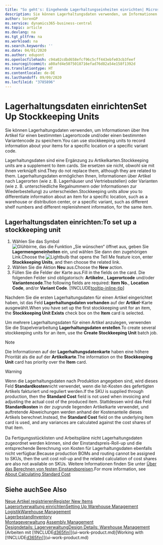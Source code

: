 ```yaml
---
title: "So geht's: Eingehende Lagerhaltungseinheiten einrichten| Microsoft Docs"
description: Sie können Lagerhaltungsdaten verwenden, um Informationen über Ihre Artikel für einen bestimmten Lagerortcode und/oder einen bestimmten Variantencode zu speichern.
author: SorenGP
ms.service: dynamics365-business-central
ms.topic: article
ms.devlang: na
ms.tgt_pltfrm: na
ms.workload: na
ms.search.keywords: ''
ms.date: 04/01/2020
ms.author: edupont
ms.openlocfilehash: c94a02cdbd658efcf96c5cff443ebfe03cb3feef
ms.sourcegitcommit: a80afd4e5075018716efad76d82a54e158f1392d
ms.translationtype: HT
ms.contentlocale: de-DE
ms.lasthandoff: 09/09/2020
ms.locfileid: "3785896"
---
```

# <a name="set-up-stockkeeping-units"></a><span data-ttu-id="f4e12-103">Lagerhaltungsdaten einrichten</span><span class="sxs-lookup"><span data-stu-id="f4e12-103">Set Up Stockkeeping Units</span></span>
<span data-ttu-id="f4e12-104">Sie können Lagerhaltungsdaten verwenden, um Informationen über Ihre Artikel für einen bestimmten Lagerortcode und/oder einen bestimmten Variantencode zu speichern.</span><span class="sxs-lookup"><span data-stu-id="f4e12-104">You can use stockkeeping units to record information about your items for a specific location or a specific variant code.</span></span>  

 <span data-ttu-id="f4e12-105">Lagerhaltungsdaten sind eine Ergänzung zu Artikelkarten.</span><span class="sxs-lookup"><span data-stu-id="f4e12-105">Stockkeeping units are a supplement to item cards.</span></span> <span data-ttu-id="f4e12-106">Sie ersetzen sie nicht, obwohl sie mit ihnen verknüpft sind.</span><span class="sxs-lookup"><span data-stu-id="f4e12-106">They do not replace them, although they are related to them.</span></span> <span data-ttu-id="f4e12-107">Lagerhaltungsdaten ermöglichen Ihnen, Informationen über Artikel nach Lagerorten (wie z. B. Lagerhäuser und Vertriebsstellen) oder Varianten (wie z. B. unterschiedliche Regalnummern oder Informationen zur Wiederbestellung) zu unterscheiden.</span><span class="sxs-lookup"><span data-stu-id="f4e12-107">Stockkeeping units allow you to differentiate information about an item for a specific location, such as a warehouse or distribution center, or a specific variant, such as different shelf numbers and different replenishment information, for the same item.</span></span>  

## <a name="to-set-up-a-stockkeeping-unit"></a><span data-ttu-id="f4e12-108">Lagerhaltungsdaten einrichten:</span><span class="sxs-lookup"><span data-stu-id="f4e12-108">To set up a stockkeeping unit</span></span>  

1.  <span data-ttu-id="f4e12-109">Wählen Sie das Symbol ![Glühbirne, das die Funktion „Sie wünschen“ öffnet](media/ui-search/search_small.png "Was möchten Sie tun?") aus, geben Sie **Lagermengeneinheiten** ein, und wählen Sie dann den zugehörigen Link.</span><span class="sxs-lookup"><span data-stu-id="f4e12-109">Choose the ![Lightbulb that opens the Tell Me feature](media/ui-search/search_small.png "Tell me what you want to do") icon, enter **Stockkeeping Units**, and then choose the related link.</span></span>  
2.  <span data-ttu-id="f4e12-110">Wählen Sie die Aktion **Neu** aus.</span><span class="sxs-lookup"><span data-stu-id="f4e12-110">Choose the **New** action.</span></span>  
3.  <span data-ttu-id="f4e12-111">Füllen Sie die Felder der Karte aus.</span><span class="sxs-lookup"><span data-stu-id="f4e12-111">Fill in the fields on the card.</span></span> <span data-ttu-id="f4e12-112">Die folgenden Felder sind obligatorisch: **Artikelnr.**, **Lagerortcode** und/oder **Variantencode**.</span><span class="sxs-lookup"><span data-stu-id="f4e12-112">The following fields are required: **Item No.**, **Location Code**, and/or **Variant Code**.</span></span> [!INCLUDE[tooltip-inline-tip](includes/tooltip-inline-tip_md.md)]  

<span data-ttu-id="f4e12-113">Nachdem Sie die ersten Lagerhaltungsdaten für einen Artikel eingerichtet haben, ist das Feld **Lagerhaltungsdaten vorhanden** auf der **Artikel**-Karte ausgewählt.</span><span class="sxs-lookup"><span data-stu-id="f4e12-113">When you have set up the first stockkeeping unit for an item, the **Stockkeeping Unit Exists** check box on the **Item** card is selected.</span></span>  

<span data-ttu-id="f4e12-114">Um mehrere Lagerhaltungsdaten für einen Artikel anzulegen, verwenden Sie die Stapelverarbeitung **Lagerhaltungsdaten erstellen**.</span><span class="sxs-lookup"><span data-stu-id="f4e12-114">To create several stockkeeping units for an item, use the **Create Stockkeeping Unit** batch job.</span></span>  

> [!NOTE]  
>  <span data-ttu-id="f4e12-115">Die Informationen auf der **Lagerhaltungsdatenkarte** haben eine höhere Priorität als die auf der **Artikelkarte**.</span><span class="sxs-lookup"><span data-stu-id="f4e12-115">The information on the **Stockkeeping Unit** card has priority over the **Item** card.</span></span>

> [!Warning]
> <span data-ttu-id="f4e12-116">Wenn die Lagerhaltungsdaten nach Produktion angegeben sind, wird dieses Feld **Standardkosten**nicht verwendet, wenn die Ist-Kosten des gefertigten Artikels fakturiert und reguliert werden.</span><span class="sxs-lookup"><span data-stu-id="f4e12-116">If the SKU is supplied through production, then the **Standard Cost** field is not used when invoicing and adjusting the actual cost of the produced item.</span></span> <span data-ttu-id="f4e12-117">Stattdessen wird das Feld **Standardkosten** in der zugrunde liegenden Artikelkarte verwendet, und auftretende Abweichungen werden anhand der Kostenanteile dieses Artikels berechnet.</span><span class="sxs-lookup"><span data-stu-id="f4e12-117">Instead, the **Standard Cost** field on the underlying item card is used, and any variances are calculated against the cost shares of that item.</span></span><br /><br />
> <span data-ttu-id="f4e12-118">Da Fertigungsstücklisten und Arbeitspläne nicht Lagerhaltungsdaten zugeordnet werden können, sind der Einstandspreis-Roll-up und die entsprechende Berechnung von Kosten für Lagerhaltungsdaten ebenfalls nicht verfügbar.</span><span class="sxs-lookup"><span data-stu-id="f4e12-118">Because production BOMs and routing cannot be assigned to SKUs, then the unit cost roll-up and the related calculation of cost shares are also not available on SKUs.</span></span> <span data-ttu-id="f4e12-119">Weitere Informationen finden Sie unter [Über das Berechnen von festen Einstandspreisen](finance-about-calculating-standard-cost.md).</span><span class="sxs-lookup"><span data-stu-id="f4e12-119">For more information, see [About Calculating Standard Cost](finance-about-calculating-standard-cost.md)</span></span>

## <a name="see-also"></a><span data-ttu-id="f4e12-120">Siehe auch</span><span class="sxs-lookup"><span data-stu-id="f4e12-120">See Also</span></span>  
[<span data-ttu-id="f4e12-121">Neue Artikel registrieren</span><span class="sxs-lookup"><span data-stu-id="f4e12-121">Register New Items</span></span>](inventory-how-register-new-items.md)  
[<span data-ttu-id="f4e12-122">Lagerortverwaltung einrichten</span><span class="sxs-lookup"><span data-stu-id="f4e12-122">Setting Up Warehouse Management</span></span>](warehouse-setup-warehouse.md)  
[<span data-ttu-id="f4e12-123">Logistik</span><span class="sxs-lookup"><span data-stu-id="f4e12-123">Warehouse Management</span></span>](warehouse-manage-warehouse.md)  
[<span data-ttu-id="f4e12-124">Lagerbestand</span><span class="sxs-lookup"><span data-stu-id="f4e12-124">Inventory</span></span>](inventory-manage-inventory.md)  
<span data-ttu-id="f4e12-125">[Montageverwaltung](assembly-assemble-items.md)  </span><span class="sxs-lookup"><span data-stu-id="f4e12-125">[Assembly Management](assembly-assemble-items.md)  </span></span>  
[<span data-ttu-id="f4e12-126">Designdetails: Lagerverwaltung</span><span class="sxs-lookup"><span data-stu-id="f4e12-126">Design Details: Warehouse Management</span></span>](design-details-warehouse-management.md)  
<span data-ttu-id="f4e12-127">[Arbeiten mit [!INCLUDE[d365fin](includes/d365fin_md.md)]](ui-work-product.md)</span><span class="sxs-lookup"><span data-stu-id="f4e12-127">[Working with [!INCLUDE[d365fin](includes/d365fin_md.md)]](ui-work-product.md)</span></span>  
